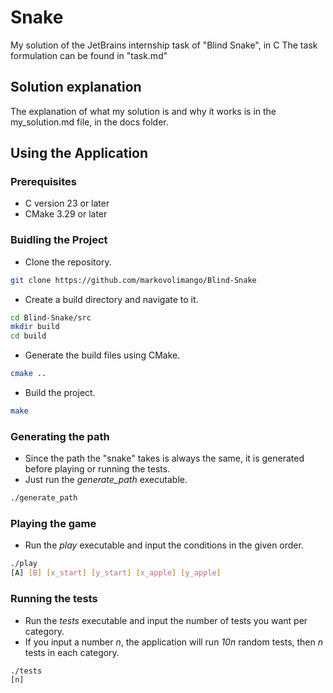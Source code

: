 # Snake

My solution of the JetBrains internship task of "Blind Snake", in C
The task formulation can be found in "task.md"

## Solution explanation

The explanation of what my solution is and why it works is in the my_solution.md file, in the docs folder.

## Using the Application

### Prerequisites

- C version 23 or later
- CMake 3.29 or later

### Buidling the Project

- Clone the repository.

```bash
git clone https://github.com/markovolimango/Blind-Snake
```

- Create a build directory and navigate to it.

```bash
cd Blind-Snake/src
mkdir build
cd build
```

- Generate the build files using CMake.

```bash
cmake ..
```

- Build the project.

```bash
make
```

### Generating the path

- Since the path the "snake" takes is always the same, it is generated before playing or running the tests.
- Just run the *generate_path* executable.

```bash
./generate_path
```

### Playing the game

- Run the *play* executable and input the conditions in the given order.

```bash
./play
[A] [B] [x_start] [y_start] [x_apple] [y_apple]
```

### Running the tests

- Run the *tests* executable and input the number of tests you want per category.
- If you input a number *n*, the application will run *10n* random tests, then *n* tests in each category.

```bash
./tests
[n]
```
